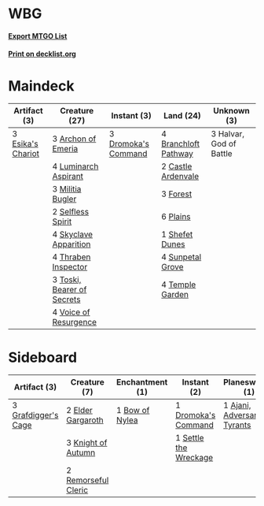 # WBG

#### [Export MTGO List](../collection/WBG/WBG.txt)
#### [Print on decklist.org](http://decklist.org/?deckmain=3%09Archon%20of%20Emeria%0A4%09Branchloft%20Pathway%0A2%09Castle%20Ardenvale%0A3%09Dromoka's%20Command%0A3%09Esika's%20Chariot%0A3%09Forest%0A3%09Halvar,%20God%20of%20Battle%0A4%09Luminarch%20Aspirant%0A3%09Militia%20Bugler%0A6%09Plains%0A2%09Selfless%20Spirit%0A1%09Shefet%20Dunes%0A4%09Skyclave%20Apparition%0A4%09Sunpetal%20Grove%0A4%09Temple%20Garden%0A4%09Thraben%20Inspector%0A3%09Toski,%20Bearer%20of%20Secrets%0A4%09Voice%20of%20Resurgence&deckside=1%09Ajani,%20Adversary%20of%20Tyrants%0A1%09Bow%20of%20Nylea%0A1%09Devout%20Decree%0A1%09Dromoka's%20Command%0A2%09Elder%20Gargaroth%0A3%09Grafdigger's%20Cage%0A3%09Knight%20of%20Autumn%0A2%09Remorseful%20Cleric%0A1%09Settle%20the%20Wreckage)
# Maindeck

|                                        Artifact (3)                                        |                                            Creature (27)                                            |                                         Instant (3)                                          |                                           Land (24)                                           |      Unknown (3)      |
|--------------------------------------------------------------------------------------------|-----------------------------------------------------------------------------------------------------|----------------------------------------------------------------------------------------------|-----------------------------------------------------------------------------------------------|-----------------------|
|3 [Esika's Chariot](http://gatherer.wizards.com/Pages/Card/Details.aspx?multiverseid=503783)|3 [Archon of Emeria](http://gatherer.wizards.com/Pages/Card/Details.aspx?multiverseid=495594)        |3 [Dromoka's Command](http://gatherer.wizards.com/Pages/Card/Details.aspx?multiverseid=394558)|4 [Branchloft Pathway](http://gatherer.wizards.com/Pages/Card/Details.aspx?multiverseid=491909)|3 Halvar, God of Battle|
|                                                                                            |4 [Luminarch Aspirant](http://gatherer.wizards.com/Pages/Card/Details.aspx?multiverseid=491647)      |                                                                                              |2 [Castle Ardenvale](http://gatherer.wizards.com/Pages/Card/Details.aspx?multiverseid=473200)  |                       |
|                                                                                            |3 [Militia Bugler](http://gatherer.wizards.com/Pages/Card/Details.aspx?multiverseid=447165)          |                                                                                              |3 [Forest](http://gatherer.wizards.com/Pages/Card/Details.aspx?multiverseid=439860)            |                       |
|                                                                                            |2 [Selfless Spirit](http://gatherer.wizards.com/Pages/Card/Details.aspx?multiverseid=414332)         |                                                                                              |6 [Plains](http://gatherer.wizards.com/Pages/Card/Details.aspx?multiverseid=439856)            |                       |
|                                                                                            |4 [Skyclave Apparition](http://gatherer.wizards.com/Pages/Card/Details.aspx?multiverseid=495603)     |                                                                                              |1 [Shefet Dunes](http://gatherer.wizards.com/Pages/Card/Details.aspx?multiverseid=430872)      |                       |
|                                                                                            |4 [Thraben Inspector](http://gatherer.wizards.com/Pages/Card/Details.aspx?multiverseid=409784)       |                                                                                              |4 [Sunpetal Grove](http://gatherer.wizards.com/Pages/Card/Details.aspx?multiverseid=420946)    |                       |
|                                                                                            |3 [Toski, Bearer of Secrets](http://gatherer.wizards.com/Pages/Card/Details.aspx?multiverseid=503813)|                                                                                              |4 [Temple Garden](http://gatherer.wizards.com/Pages/Card/Details.aspx?multiverseid=405112)     |                       |
|                                                                                            |4 [Voice of Resurgence](http://gatherer.wizards.com/Pages/Card/Details.aspx?multiverseid=368951)     |                                                                                              |                                                                                               |                       |


# Sideboard

|                                         Artifact (3)                                         |                                         Creature (7)                                         |                                     Enchantment (1)                                     |                                          Instant (2)                                           |                                            Planeswalker (1)                                            |                                       Sorcery (1)                                        |
|----------------------------------------------------------------------------------------------|----------------------------------------------------------------------------------------------|-----------------------------------------------------------------------------------------|------------------------------------------------------------------------------------------------|--------------------------------------------------------------------------------------------------------|------------------------------------------------------------------------------------------|
|3 [Grafdigger's Cage](http://gatherer.wizards.com/Pages/Card/Details.aspx?multiverseid=278452)|2 [Elder Gargaroth](http://gatherer.wizards.com/Pages/Card/Details.aspx?multiverseid=485502)  |1 [Bow of Nylea](http://gatherer.wizards.com/Pages/Card/Details.aspx?multiverseid=373603)|1 [Dromoka's Command](http://gatherer.wizards.com/Pages/Card/Details.aspx?multiverseid=394558)  |1 [Ajani, Adversary of Tyrants](http://gatherer.wizards.com/Pages/Card/Details.aspx?multiverseid=447139)|1 [Devout Decree](http://gatherer.wizards.com/Pages/Card/Details.aspx?multiverseid=466767)|
|                                                                                              |3 [Knight of Autumn](http://gatherer.wizards.com/Pages/Card/Details.aspx?multiverseid=452933) |                                                                                         |1 [Settle the Wreckage](http://gatherer.wizards.com/Pages/Card/Details.aspx?multiverseid=435186)|                                                                                                        |                                                                                          |
|                                                                                              |2 [Remorseful Cleric](http://gatherer.wizards.com/Pages/Card/Details.aspx?multiverseid=447169)|                                                                                         |                                                                                                |                                                                                                        |                                                                                          |

